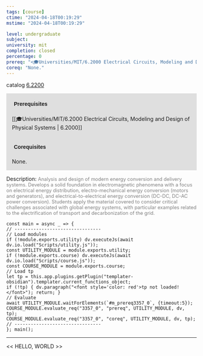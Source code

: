 ```yaml
---
tags: [course]
ctime: "2024-04-18T00:19:29"
mstime: "2024-04-18T00:19:29"

level: undergraduate
subject: 
university: mit
completion: closed
percentage: 0
prereq: "<🎓Universities/MIT/6.2000 Electrical Circuits, Modeling and Design of Physical Systems>"
coreq: "None."
---
```


catalog [6.2200](http://student.mit.edu/catalog/m6b.html#6.2200)

<span style="display: block; padding: 15px; background-color: rgb(100, 100, 100, 0.2);"><font id="m_prereq3357_0" style="display: block; font-family: Arial, sans-serif; font-weight: bold; padding: 5px">Prerequisites</font><br><span id="prereq3357_0">[[🎓Universities/MIT/6.2000 Electrical Circuits, Modeling and Design of Physical Systems | 6.2000]]</span></span>
<span style="display: block; padding: 15px; background-color: rgb(100, 100, 100, 0.2);"><font id="m_coreq3357_0" style="display: block; font-family: Arial, sans-serif; font-weight: bold; padding: 5px">Corequisites</font><br><span id="coreq3357_0">None.</span></span>

<font style="">Description:</font>
<font style="color: grey; font-size: 0.8rem;">Analysis and design of modern energy conversion and delivery systems. Develops a solid foundation in electromagnetic phenomena with a focus on electrical energy distribution, electro-mechanical energy conversion (motors and generators), and electrical-to-electrical energy conversion (DC-DC, DC-AC power conversion). Students apply the material covered to consider critical challenges associated with global energy systems, with particular examples related to the electrification of transport and decarbonization of the grid.</font>

```dataviewjs
const main = async _ => {
// --------------------------------
// Load modules
if (!module.exports.utility) dv.executeJs(await dv.io.load("Scripts/utility.js"));
const UTILITY_MODULE = module.exports.utility;
if (!module.exports.course) dv.executeJs(await dv.io.load("Scripts/course.js"));
const COURSE_MODULE = module.exports.course;
// Load tp
let tp = this.app.plugins.getPlugin("templater-obsidian").templater.current_functions_object;
if (!tp) { dv.paragraph("<font style='color: red'>tp not loaded!</font>"); return; }
// Evaluate
await UTILITY_MODULE.waitForElements(`#m_prereq3357_0`, {timeout:5});
COURSE_MODULE.evaluate_req("3357_0", "prereq", UTILITY_MODULE, dv, tp);
COURSE_MODULE.evaluate_req("3357_0", "coreq", UTILITY_MODULE, dv, tp);
// --------------------------------
}; main();
```

---

<< HELLO, WORLD >>
